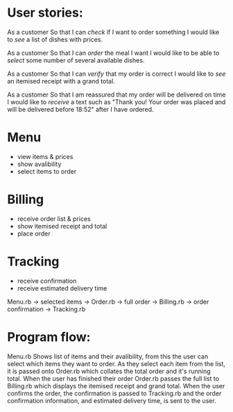 # User stories:

As a customer
So that I can *check* if I want to order something
I would like to *see* a list of dishes with prices.

As a customer
So that I can *order* the meal I want
I would like to be able to *select* some number of several available dishes.

As a customer
So that I can *verify* that my order is correct
I would like to *see* an itemised receipt with a grand total.

As a customer
So that I am reassured that my order will be delivered on time
I would like to *receive* a text such as "Thank you! Your order was placed and will be delivered before 18:52" after I have ordered.

# Menu
  - view items & prices
  - show avalibility 
  - select items to order

# Billing
  - receive order list & prices
  - show itemised receipt and total
  - place order

# Tracking
  - receive confirmation
  - receive estimated delivery time

Menu.rb -> selected items -> Order.rb -> full order -> Billing.rb -> order confirmation -> Tracking.rb

# Program flow:

Menu.rb Shows list of items and their avalibility, from this the user can select which items they want to order. As they select each item from the list, it is passed onto Order.rb which collates the total order and it's running total. When the user has finished their order Order.rb passes the full list to Billing.rb which displays the itemised receipt and grand total. When the user confirms the order, the confirmation is passed to Tracking.rb and the order confirmation information, and estimated delivery time, is sent to the user.
